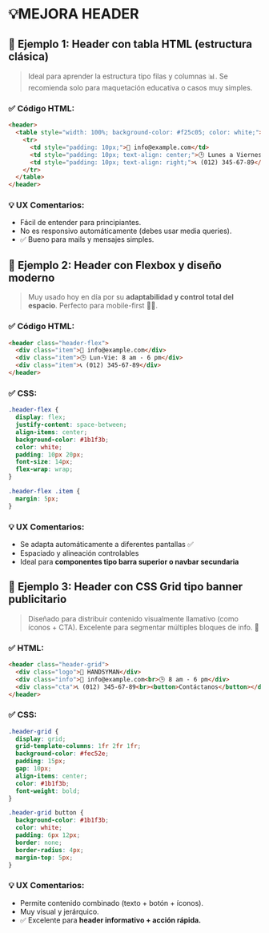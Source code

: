 # 💡MEJORA HEADER

## 🧩 Ejemplo 1: **Header con tabla HTML (estructura clásica)**

> Ideal para aprender la estructura tipo filas y columnas 📊. Se recomienda solo para maquetación educativa o casos muy simples.

### ✅ Código HTML:

```html
<header>
  <table style="width: 100%; background-color: #f25c05; color: white;">
    <tr>
      <td style="padding: 10px;">📧 info@example.com</td>
      <td style="padding: 10px; text-align: center;">🕒 Lunes a Viernes: 8 am - 6 pm</td>
      <td style="padding: 10px; text-align: right;">📞 (012) 345-67-89</td>
    </tr>
  </table>
</header>
```

### 💡 UX Comentarios:

- Fácil de entender para principiantes.
- No es responsivo automáticamente (debes usar media queries).
- ✅ Bueno para mails y mensajes simples.

## 🧩 Ejemplo 2: **Header con Flexbox y diseño moderno**

> Muy usado hoy en día por su **adaptabilidad y control total del espacio**. Perfecto para mobile-first 🧠📱.

### ✅ Código HTML:

```html
<header class="header-flex">
  <div class="item">📧 info@example.com</div>
  <div class="item">🕒 Lun-Vie: 8 am - 6 pm</div>
  <div class="item">📞 (012) 345-67-89</div>
</header>
```

### ✅ CSS:

```css
.header-flex {
  display: flex;
  justify-content: space-between;
  align-items: center;
  background-color: #1b1f3b;
  color: white;
  padding: 10px 20px;
  font-size: 14px;
  flex-wrap: wrap;
}

.header-flex .item {
  margin: 5px;
}
```

### 💡 UX Comentarios:

- Se adapta automáticamente a diferentes pantallas ✅
- Espaciado y alineación controlables
- Ideal para **componentes tipo barra superior o navbar secundaria**

## 🧩 Ejemplo 3: **Header con CSS Grid tipo banner publicitario**

> Diseñado para distribuir contenido visualmente llamativo (como íconos + CTA). Excelente para segmentar múltiples bloques de info. 🔳

### ✅ HTML:

```html
<header class="header-grid">
  <div class="logo">🔧 HANDSYMAN</div>
  <div class="info">📧 info@example.com<br>🕒 8 am - 6 pm</div>
  <div class="cta">📞 (012) 345-67-89<br><button>Contáctanos</button></div>
</header>
```

### ✅ CSS:

```css
.header-grid {
  display: grid;
  grid-template-columns: 1fr 2fr 1fr;
  background-color: #fec52e;
  padding: 15px;
  gap: 10px;
  align-items: center;
  color: #1b1f3b;
  font-weight: bold;
}

.header-grid button {
  background-color: #1b1f3b;
  color: white;
  padding: 6px 12px;
  border: none;
  border-radius: 4px;
  margin-top: 5px;
}
```

### 💡 UX Comentarios:

- Permite contenido combinado (texto + botón + íconos).
- Muy visual y jerárquico.
- ✅ Excelente para **header informativo + acción rápida.**